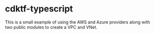 # cdktf-typescript

This is a small example of using the AWS and Azure providers along with two public modules to create a VPC and VNet. 
